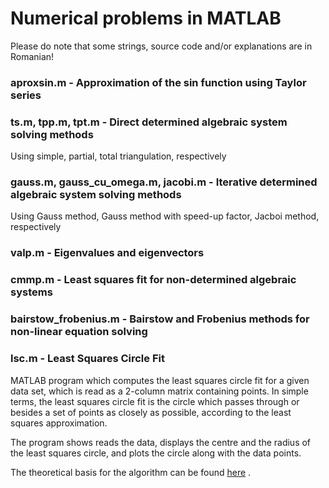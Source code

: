 # Numerical problems in MATLAB
Please do note that some strings, source code and/or explanations are in Romanian!

### aproxsin.m - Approximation of the sin function using Taylor series

### ts.m, tpp.m, tpt.m - Direct determined algebraic system solving methods
Using simple, partial, total triangulation, respectively

### gauss.m, gauss_cu_omega.m, jacobi.m - Iterative determined algebraic system solving methods
Using Gauss method, Gauss method with speed-up factor, Jacboi method, respectively

### valp.m - Eigenvalues and eigenvectors

### cmmp.m - Least squares fit for non-determined algebraic systems

### bairstow_frobenius.m - Bairstow and Frobenius methods for non-linear equation solving

### lsc.m - Least Squares Circle Fit
MATLAB program which computes the least squares circle fit for a given data set, which is read as a 2-column matrix containing points. In simple terms, the least squares circle fit is the circle which passes through or besides a set of points as closely as possible, according to the least squares approximation.

The program shows reads the data, displays the centre and the radius of the least squares circle, and plots the circle along with the data points.

The theoretical basis for the algorithm can be found [here](http://www.dtcenter.org/met/users/docs/write_ups/circle_fit.pdf) .
